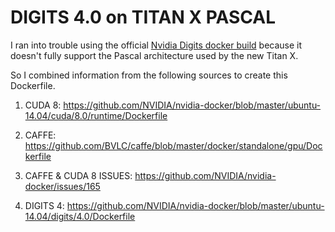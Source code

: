 # DIGITS 4.0 on TITAN X PASCAL

I ran into trouble using the official [Nvidia Digits docker build](https://hub.docker.com/r/nvidia/digits/) because it doesn't fully support the Pascal architecture used by the new Titan X. 

So I combined information from the following sources to create this Dockerfile.

1. CUDA 8: https://github.com/NVIDIA/nvidia-docker/blob/master/ubuntu-14.04/cuda/8.0/runtime/Dockerfile

2.  CAFFE: https://github.com/BVLC/caffe/blob/master/docker/standalone/gpu/Dockerfile

3.  CAFFE & CUDA 8 ISSUES: https://github.com/NVIDIA/nvidia-docker/issues/165

4.  DIGITS 4: https://github.com/NVIDIA/nvidia-docker/blob/master/ubuntu-14.04/digits/4.0/Dockerfile